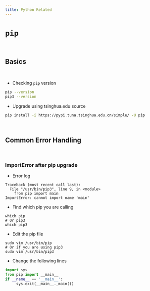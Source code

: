 ```yaml
---
title: Python Related
---
```


`pip`
======

<br>

Basics
------

<br>

+ Checking `pip` version
```bash
pip --version
pip3 --version
```

+ Upgrade using tsinghua.edu source
```bash
pip install -i https://pypi.tuna.tsinghua.edu.cn/simple/ -U pip
```

<br>

Common Error Handling
------

<br>


### ImportError after pip upgrade

+ Error log
```
Traceback (most recent call last):
  File "/usr/bin/pip3", line 9, in <module>
    from pip import main
ImportError: cannot import name 'main'
```

+ Find which pip you are calling

```
which pip
# Or pip3
which pip3
```

+ Edit the pip file
```
sudo vim /usr/bin/pip
# Or if you are using pip3
sudo vim /usr/bin/pip3
```

+ Change the following lines
```python
import sys
from pip import __main__
if __name__ == '__main__':
     sys.exit(__main__._main())
```